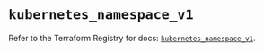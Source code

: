 # `kubernetes_namespace_v1`

Refer to the Terraform Registry for docs: [`kubernetes_namespace_v1`](https://registry.terraform.io/providers/hashicorp/kubernetes/2.28.0/docs/resources/namespace_v1).
